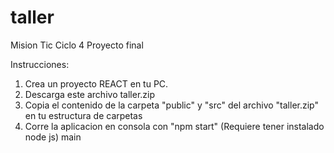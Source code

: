 # taller
Mision Tic Ciclo 4 Proyecto final

Instrucciones:

1. Crea un proyecto REACT en tu PC.
2. Descarga este archivo taller.zip
3. Copia el contenido de la carpeta "public" y "src" del archivo "taller.zip" en tu estructura de carpetas
4. Corre la aplicacion en consola con "npm start" (Requiere tener instalado node js)
 main
